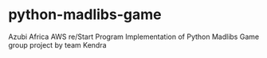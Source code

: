 # python-madlibs-game
Azubi Africa AWS re/Start Program Implementation of Python Madlibs Game group project by team Kendra

